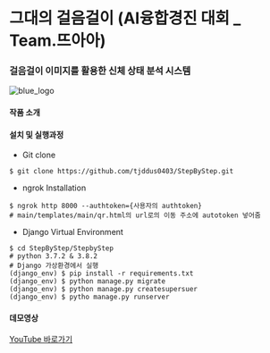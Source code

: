 # 그대의 걸음걸이 (AI융합경진 대회 _ Team.뜨아아)
### 걸음걸이 이미지를 활용한 신체 상태 분석 시스템
![blue_logo](https://user-images.githubusercontent.com/70639589/201914819-983013cc-2775-48ce-add4-c1fe3e7f4f14.png)

#### 작품 소개


#### 설치 및 실행과정
- Git clone
```
$ git clone https://github.com/tjddus0403/StepByStep.git
```
- ngrok Installation
```
$ ngrok http 8000 --authtoken={사용자의 authtoken}
# main/templates/main/qr.html의 url로의 이동 주소에 autotoken 넣어줌
```
- Django Virtual Environment
```
$ cd StepByStep/StepbyStep
# python 3.7.2 & 3.8.2 
# Django 가상환경에서 실행
(django_env) $ pip install -r requirements.txt
(django_env) $ python manage.py migrate
(django_env) $ python manage.py createsupersuer
(django_env) $ pytho manage.py runserver
```
#### 데모영상
[YouTube 바로가기](https://google.com)
